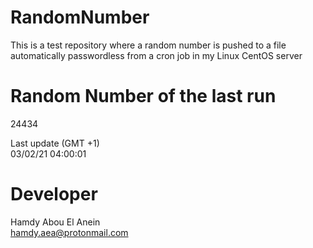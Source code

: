# RandomNumber    
This is a test repository where a random number is pushed to a file automatically passwordless from a cron job in my Linux CentOS server    
# Random Number of the last run   
24434
      
Last update (GMT +1)    
03/02/21 04:00:01
# Developer    
Hamdy Abou El Anein   
hamdy.aea@protonmail.com
